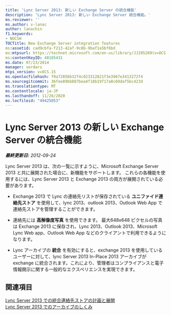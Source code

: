 ```yaml
---
title: 'Lync Server 2013: 新しい Exchange Server の統合機能'
description: 'Lync Server 2013: 新しい Exchange Server 統合機能。'
ms.reviewer: ''
ms.author: v-lanac
author: lanachin
f1.keywords:
- NOCSH
TOCTitle: New Exchange Server integration features
ms:assetid: cad9cbfa-f213-42af-9c8b-9baf1a5bf6bd
ms:mtpsurl: https://technet.microsoft.com/en-us/library/JJ205269(v=OCS.15)
ms:contentKeyID: 48185431
ms.date: 07/23/2014
manager: serdars
mtps_version: v=OCS.15
ms.openlocfilehash: f9a72856b32f4c023312821f3e3967e3413272f4
ms.sourcegitcommit: 36fee89bb887bea4f18b19f17a8c69daf5bc423d
ms.translationtype: MT
ms.contentlocale: ja-JP
ms.lasthandoff: 11/26/2020
ms.locfileid: "49425053"
---
```

# <a name="new-exchange-server-integration-features-in-lync-server-2013"></a>Lync Server 2013 の新しい Exchange Server の統合機能

<div data-xmlns="http://www.w3.org/1999/xhtml">

<div class="topic" data-xmlns="http://www.w3.org/1999/xhtml" data-msxsl="urn:schemas-microsoft-com:xslt" data-cs="https://msdn.microsoft.com/">

<div data-asp="https://msdn2.microsoft.com/asp">



</div>

<div id="mainSection">

<div id="mainBody">

<span> </span>

_**最終更新日:** 2012-09-24_

Lync Server 2013 は、次の一覧に示すように、Microsoft Exchange Server 2013 と共に展開された場合に、新機能をサポートします。 これらの各機能を使用するには、Lync Server 2013 と Exchange 2013 の両方が展開されている必要があります。

  - Exchange 2013 で Lync の連絡先リストが保存されている **ユニファイド連絡先ストア** を使用して、lync 2013、outlook 2013、Outlook Web App で連絡先ストアを管理することができます。

  - 連絡先には **高解像度写真** を使用できます。 最大648x648 ピクセルの写真は Exchange 2013 に保存され、Lync 2013、Outlook 2013、Microsoft Lync Web app、Outlook Web App などのクライアントで利用できるようになります。

  - Lync アーカイブの **統合** を有効にすると、exchange 2013 を使用しているユーザーに対して、lync Server 2013 In-Place 2013 アーカイブが exchange に統合されます。これにより、管理者はコンプライアンスと電子情報開示に関する一般的なエクスペリエンスを実現できます。

<div>

## <a name="see-also"></a>関連項目


[Lync Server 2013 での統合連絡先ストアの計画と展開](lync-server-2013-planning-and-deploying-unified-contact-store.md)  
[Lync Server 2013 でのアーカイブのしくみ](lync-server-2013-how-archiving-works.md)  
  

</div>

</div>

<span> </span>

</div>

</div>

</div>


